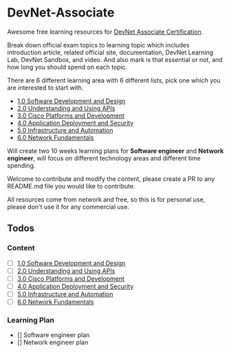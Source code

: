 # DevNet-Associate
Awesome free learning resources for [DevNet Associate Certification](https://developer.cisco.com/certification/exam-topic-associate/).

Break down official exam topics to learning topic which includes introduction article, related official site, documentation, DevNet Learning Lab, DevNet Sandbox, and video. And also mark is that essential or not, and how long you should spend on each topic.

There are 6 different learning area with 6 different lists, pick one which you are interested to start with.

- [1.0 Software Development and Design](/1.0%20Software%20Development%20and%20Design/README.md)
- [2.0 Understanding and Using APIs](/2.0%20Understanding%20and%20Using%20APIs/README.md)
- [3.0 Cisco Platforms and Development](/3.0%20Cisco%20Platforms%20and%20Development/README.md)
- [4.0 Application Deployment and Security](/4.0%20Application%20Deployment%20and%20Security/README.md)
- [5.0 Infrastructure and Automation](r/5.0%20Infrastructure%20and%20Automation/README.md)
- [6.0 Network Fundamentals](/6.0%20Network%20Fundamentals/README.md)


Will create two 10 weeks learning plans for **Software engineer** and **Network engineer**, will focus on different technology areas and different time spending. 

Welcome to contribute and modify the content, please create a PR to any README.md file you would like to contribute.

All resources come from network and free, so this is for personal use, please don't use it for any commercial use.


## Todos

### Content
- [ ] [1.0 Software Development and Design](/1.0%20Software%20Development%20and%20Design/README.md)
- [ ] [2.0 Understanding and Using APIs](/2.0%20Understanding%20and%20Using%20APIs/README.md)
- [ ] [3.0 Cisco Platforms and Development](/3.0%20Cisco%20Platforms%20and%20Development/README.md)
- [ ] [4.0 Application Deployment and Security](/4.0%20Application%20Deployment%20and%20Security/README.md)
- [ ] [5.0 Infrastructure and Automation](r/5.0%20Infrastructure%20and%20Automation/README.md)
- [ ] [6.0 Network Fundamentals](/6.0%20Network%20Fundamentals/README.md)

### Learning Plan
- [] Software engineer plan
- [] Network engineer plan

